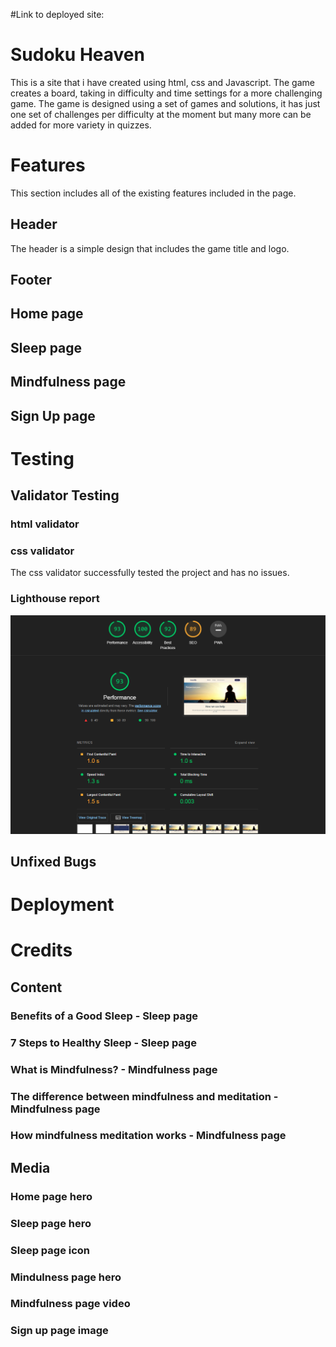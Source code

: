 #Link to deployed site: 

# Sudoku Heaven
This is a site that i have created using html, css and Javascript. The game creates a board, taking in difficulty and time settings for a more challenging game. The game is designed using a set of games and solutions, it has just one set of challenges per difficulty at the moment but many more can be added for more variety in quizzes.

# Features
This section includes all of the existing features included in the page.

## Header
The header is a simple design that includes the game title and logo.

## Footer

## Home page


## Sleep page


## Mindfulness page


## Sign Up page


# Testing



## Validator Testing

### html validator


### css validator
The css validator successfully tested the project and has no issues.

### Lighthouse report
![lighthouse-report](https://github.com/murtovski/InnerMe/blob/main/media/lighthouse-report.png)

## Unfixed Bugs


# Deployment

# Credits


## Content
### Benefits of a Good Sleep - Sleep page

### 7 Steps to Healthy Sleep - Sleep page
### What is Mindfulness? - Mindfulness page
### The difference between mindfulness and meditation - Mindfulness page
### How mindfulness meditation works - Mindfulness page


## Media
### Home page hero
### Sleep page hero
### Sleep page icon
### Mindulness page hero
### Mindfulness page video
### Sign up page image 
